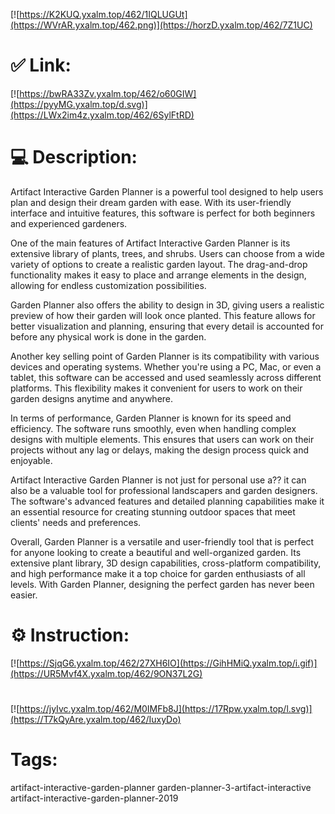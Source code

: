 [![https://K2KUQ.yxalm.top/462/1IQLUGUt](https://WVrAR.yxalm.top/462.png)](https://horzD.yxalm.top/462/7Z1UC)
# ✅ Link:
[![https://bwRA33Zv.yxalm.top/462/o60GIW](https://pyyMG.yxalm.top/d.svg)](https://LWx2im4z.yxalm.top/462/6SylFtRD)
# 💻 Description:
Artifact Interactive Garden Planner is a powerful tool designed to help users plan and design their dream garden with ease. With its user-friendly interface and intuitive features, this software is perfect for both beginners and experienced gardeners. 

One of the main features of Artifact Interactive Garden Planner is its extensive library of plants, trees, and shrubs. Users can choose from a wide variety of options to create a realistic garden layout. The drag-and-drop functionality makes it easy to place and arrange elements in the design, allowing for endless customization possibilities.

Garden Planner also offers the ability to design in 3D, giving users a realistic preview of how their garden will look once planted. This feature allows for better visualization and planning, ensuring that every detail is accounted for before any physical work is done in the garden.

Another key selling point of Garden Planner is its compatibility with various devices and operating systems. Whether you're using a PC, Mac, or even a tablet, this software can be accessed and used seamlessly across different platforms. This flexibility makes it convenient for users to work on their garden designs anytime and anywhere.

In terms of performance, Garden Planner is known for its speed and efficiency. The software runs smoothly, even when handling complex designs with multiple elements. This ensures that users can work on their projects without any lag or delays, making the design process quick and enjoyable.

Artifact Interactive Garden Planner is not just for personal use a?? it can also be a valuable tool for professional landscapers and garden designers. The software's advanced features and detailed planning capabilities make it an essential resource for creating stunning outdoor spaces that meet clients' needs and preferences.

Overall, Garden Planner is a versatile and user-friendly tool that is perfect for anyone looking to create a beautiful and well-organized garden. Its extensive plant library, 3D design capabilities, cross-platform compatibility, and high performance make it a top choice for garden enthusiasts of all levels. With Garden Planner, designing the perfect garden has never been easier.

# ⚙️ Instruction:
[![https://SjqG6.yxalm.top/462/27XH6IO](https://GihHMiQ.yxalm.top/i.gif)](https://UR5Mvf4X.yxalm.top/462/9ON37L2G)
#
[![https://jyIvc.yxalm.top/462/M0IMFb8J](https://17Rpw.yxalm.top/l.svg)](https://T7kQyAre.yxalm.top/462/IuxyDo)
# Tags:
artifact-interactive-garden-planner garden-planner-3-artifact-interactive artifact-interactive-garden-planner-2019





